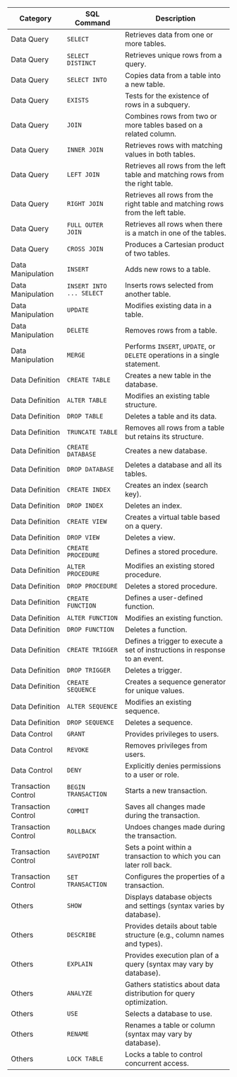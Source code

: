 | **Category**        | SQL **Command**          | **Description**                                                                | 
| ------------------- | ------------------------ | ------------------------------------------------------------------------------ |
| Data Query          | `SELECT`                 | Retrieves data from one or more tables.                                        |
| Data Query          | `SELECT DISTINCT`        | Retrieves unique rows from a query.                                            |
| Data Query          | `SELECT INTO`            | Copies data from a table into a new table.                                     |
| Data Query          | `EXISTS`                 | Tests for the existence of rows in a subquery.                                 |
| Data Query          | `JOIN`                   | Combines rows from two or more tables based on a related column.               |
| Data Query          | `INNER JOIN`             | Retrieves rows with matching values in both tables.                            |
| Data Query          | `LEFT JOIN`              | Retrieves all rows from the left table and matching rows from the right table. |
| Data Query          | `RIGHT JOIN`             | Retrieves all rows from the right table and matching rows from the left table. |
| Data Query          | `FULL OUTER JOIN`        | Retrieves all rows when there is a match in one of the tables.                 |
| Data Query          | `CROSS JOIN`             | Produces a Cartesian product of two tables.                                    |
| Data Manipulation   | `INSERT`                 | Adds new rows to a table.                                                      |
| Data Manipulation   | `INSERT INTO ... SELECT` | Inserts rows selected from another table.                                      |
| Data Manipulation   | `UPDATE`                 | Modifies existing data in a table.                                             |
| Data Manipulation   | `DELETE`                 | Removes rows from a table.                                                     |
| Data Manipulation   | `MERGE`                  | Performs `INSERT`, `UPDATE`, or `DELETE` operations in a single statement.     |
| Data Definition     | `CREATE TABLE`           | Creates a new table in the database.                                           |
| Data Definition     | `ALTER TABLE`            | Modifies an existing table structure.                                          |
| Data Definition     | `DROP TABLE`             | Deletes a table and its data.                                                  |
| Data Definition     | `TRUNCATE TABLE`         | Removes all rows from a table but retains its structure.                       |
| Data Definition     | `CREATE DATABASE`        | Creates a new database.                                                        |
| Data Definition     | `DROP DATABASE`          | Deletes a database and all its tables.                                         |
| Data Definition     | `CREATE INDEX`           | Creates an index (search key).                                                 |
| Data Definition     | `DROP INDEX`             | Deletes an index.                                                              |
| Data Definition     | `CREATE VIEW`            | Creates a virtual table based on a query.                                      |
| Data Definition     | `DROP VIEW`              | Deletes a view.                                                                |
| Data Definition     | `CREATE PROCEDURE`       | Defines a stored procedure.                                                    |
| Data Definition     | `ALTER PROCEDURE`        | Modifies an existing stored procedure.                                         |
| Data Definition     | `DROP PROCEDURE`         | Deletes a stored procedure.                                                    |
| Data Definition     | `CREATE FUNCTION`        | Defines a user-defined function.                                               |
| Data Definition     | `ALTER FUNCTION`         | Modifies an existing function.                                                 |
| Data Definition     | `DROP FUNCTION`          | Deletes a function.                                                            |
| Data Definition     | `CREATE TRIGGER`         | Defines a trigger to execute a set of instructions in response to an event.    |
| Data Definition     | `DROP TRIGGER`           | Deletes a trigger.                                                             |
| Data Definition     | `CREATE SEQUENCE`        | Creates a sequence generator for unique values.                                |
| Data Definition     | `ALTER SEQUENCE`         | Modifies an existing sequence.                                                 |
| Data Definition     | `DROP SEQUENCE`          | Deletes a sequence.                                                            |
| Data Control        | `GRANT`                  | Provides privileges to users.                                                  |
| Data Control        | `REVOKE`                 | Removes privileges from users.                                                 |
| Data Control        | `DENY`                   | Explicitly denies permissions to a user or role.                               |
| Transaction Control | `BEGIN TRANSACTION`      | Starts a new transaction.                                                      |
| Transaction Control | `COMMIT`                 | Saves all changes made during the transaction.                                 |
| Transaction Control | `ROLLBACK`               | Undoes changes made during the transaction.                                    |
| Transaction Control | `SAVEPOINT`              | Sets a point within a transaction to which you can later roll back.            |
| Transaction Control | `SET TRANSACTION`        | Configures the properties of a transaction.                                    |
| Others              | `SHOW`                   | Displays database objects and settings (syntax varies by database).            |
| Others              | `DESCRIBE`               | Provides details about table structure (e.g., column names and types).         |
| Others              | `EXPLAIN`                | Provides execution plan of a query (syntax may vary by database).              |
| Others              | `ANALYZE`                | Gathers statistics about data distribution for query optimization.             |
| Others              | `USE`                    | Selects a database to use.                                                     |
| Others              | `RENAME`                 | Renames a table or column (syntax may vary by database).                       |
| Others              | `LOCK TABLE`             | Locks a table to control concurrent access.                                    |
